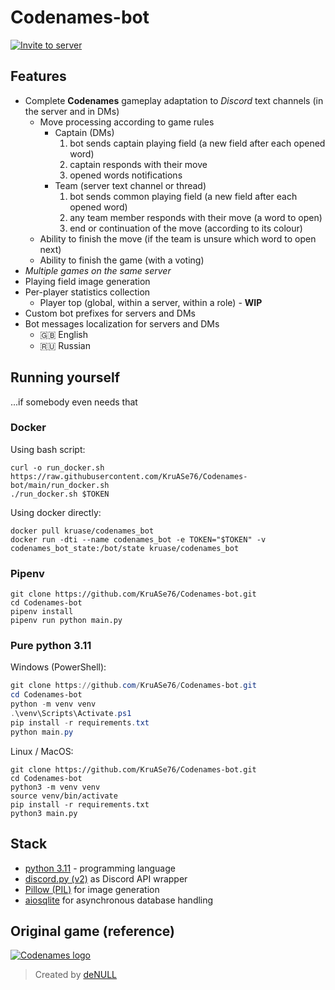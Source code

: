 # Codenames-bot

<!-- ### Bot is down. More info: [#1][issue-1] -->
[![Invite to server](https://img.shields.io/badge/INVITE%20TO%20SERVER-555555?style=for-the-badge&logo=discord&logoWidth=32&logoColor=ffffff&labelColor=5865f2)](https://discord.com/api/oauth2/authorize?client_id=841776986246348851&permissions=274878015552&scope=bot%20applications.commands)


## Features

- Complete **Codenames** gameplay adaptation to _Discord_ text channels (in the server and in DMs)
  - Move processing according to game rules
    - Captain (DMs)
      1. bot sends captain playing field (a new field after each opened word)
      2. captain responds with their move
      3. opened words notifications
    - Team (server text channel or thread)
      1. bot sends common playing field (a new field after each opened word)
      2. any team member responds with their move (a word to open)
      3. end or continuation of the move (according to its colour)
  - Ability to finish the move (if the team is unsure which word to open next)
  - Ability to finish the game (with a voting)
- _Multiple games on the same server_
- Playing field image generation
- Per-player statistics collection
  - Player top (global, within a server, within a role) - **WIP**
- Custom bot prefixes for servers and DMs
- Bot messages localization for servers and DMs
  - 🇬🇧 English
  - 🇷🇺 Russian


## Running yourself
...if somebody even needs that

### Docker

Using bash script:  
```shell
curl -o run_docker.sh https://raw.githubusercontent.com/KruASe76/Codenames-bot/main/run_docker.sh
./run_docker.sh $TOKEN
```

Using docker directly:
```shell
docker pull kruase/codenames_bot
docker run -dti --name codenames_bot -e TOKEN="$TOKEN" -v codenames_bot_state:/bot/state kruase/codenames_bot
```

### Pipenv
```shell
git clone https://github.com/KruASe76/Codenames-bot.git
cd Codenames-bot
pipenv install
pipenv run python main.py
```

### Pure python 3.11
Windows (PowerShell):
```powershell
git clone https://github.com/KruASe76/Codenames-bot.git
cd Codenames-bot
python -m venv venv
.\venv\Scripts\Activate.ps1
pip install -r requirements.txt
python main.py
```

Linux / MacOS:
```shell
git clone https://github.com/KruASe76/Codenames-bot.git
cd Codenames-bot
python3 -m venv venv
source venv/bin/activate
pip install -r requirements.txt
python3 main.py
```


## Stack

- [python 3.11](https://www.python.org/) - programming language
- [discord.py (v2)](https://pypi.org/project/discord.py/) as Discord API wrapper
- [Pillow (PIL)](https://pypi.org/project/Pillow/) for image generation
- [aiosqlite](https://pypi.org/project/aiosqlite/) for asynchronous database handling


## Original game (reference)

[![Codenames logo](https://cdn.discordapp.com/attachments/797224818763104317/1026149729194754068/codenames-gradient.png)](https://en.codenames.me/)

> Created by [deNULL](https://github.com/deNULL)


[issue-1]: https://github.com/KruASe76/Codenames-bot/issues/1
